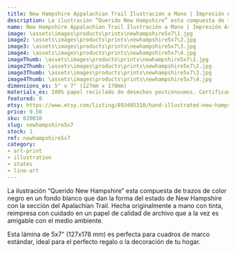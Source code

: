 ```yaml
---
title: New Hampshire Appalachian Trail Ilustración a Mano | Impresión Artística
description: La ilustración “Querido New Hampshire” esta compuesta de trazos de color negro en un fondo blanco que dan la forma del estado de New Hampshire con la sección del Apalachian Trail. Hecha originalmente a mano con tinta, reimpresa con cuidado en un papel de calidad de archivo que a la vez es amigable con el medio ambiente.
name: New Hampshire Appalachian Trail Ilustración a Mano | Impresión Artística
image: \assets\images\products\prints\newhampshire5x7\1.jpg
image2: \assets\images\products\prints\newhampshire5x7\2.jpg
image3: \assets\images\products\prints\newhampshire5x7\3.jpg
image4: \assets\images\products\prints\newhampshire5x7\4.jpg
imageThumb: \assets\images\products\prints\newhampshire5x7\1.jpg
image2Thumb: \assets\images\products\prints\newhampshire5x7\2.jpg
image3Thumb: \assets\images\products\prints\newhampshire5x7\3.jpg
image4Thumb: \assets\images\products\prints\newhampshire5x7\4.jpg
dimensions_es: 5" x 7" (127mm x 178mm)
materials_es: 100% papel reciclado de desechos postconsumos. Certificado FSC.
featured: 0
etsy: https://www.etsy.com/listing/893405310/hand-illustrated-new-hampshire
price: 9.50
sku: 020010
slug: newhampshire5x7
stock: 1
ref: newhampshire5x7
category:
- art-print
- illustration
- states
- line-art
---
```

La ilustración “Querido New Hampshire” esta compuesta de trazos de color negro en un fondo blanco que dan la forma del estado de New Hampshire con la sección del Apalachian Trail. Hecha originalmente a mano con tinta, reimpresa con cuidado en un papel de calidad de archivo que a la vez es amigable con el medio ambiente.

Esta lámina de 5x7” (127x178 mm) es perfecta para cuadros de marco estándar, ideal para el perfecto regalo o la decoración de tu hogar.
